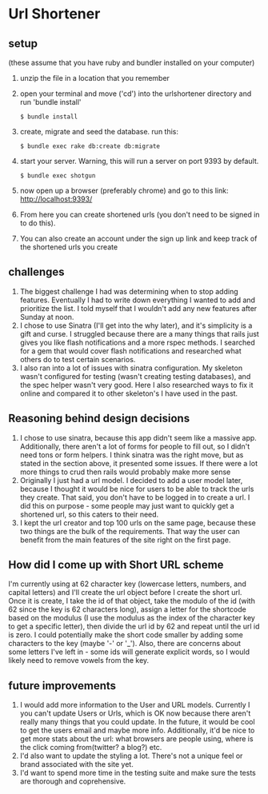 # Url Shortener

## setup

(these assume that you have ruby and bundler installed on your computer)

1.  unzip the file in a location that you remember
2.  open your terminal and move ('cd') into the urlshortener directory and run 'bundle install'

    `$ bundle install`
    
3.  create, migrate and seed the database. run this:

    `$ bundle exec rake db:create db:migrate`
    
4.  start your server. Warning, this will run a server on port 9393 by default.

    `$ bundle exec shotgun`
    
5.  now open up a browser (preferably chrome) and go to this link: [http://localhost:9393/](http://localhost:9393/)
6.  From here you can create shortened urls (you don't need to be signed in to do this).
7.  You can also create an account under the sign up link and keep track of the shortened urls you create

## challenges

1. The biggest challenge I had was determining when to stop adding features. Eventually I had to write down everything I wanted to add and prioritize the list. I told myself that I wouldn't add any new features after Sunday at noon.
2. I chose to use Sinatra (I'll get into the why later), and it's simplicity is a gift and curse. I struggled because there are a many things that rails just gives you like flash notifications and a more rspec methods. I searched for a gem that would cover flash notifications and researched what others do to test certain scenarios.
3. I also ran into a lot of issues with sinatra configuration. My skeleton wasn't configured for testing (wasn't creating testing databases), and the spec helper wasn't very good. Here I also researched ways to fix it online and compared it to other skeleton's I have used in the past.

## Reasoning behind design decisions
1. I chose to use sinatra, because this app didn't seem like a massive app. Additionally, there aren't a lot of forms for people to fill out, so I didn't need tons or form helpers. I think sinatra was the right move, but as stated in the section above, it presented some issues. If there were a lot more things to crud then rails would probably make more sense
2. Originally I just had a url model. I decided to add a user model later, because I thought it would be nice for users to be able to track the urls they create. That said, you don't have to be logged in to create a url. I did this on purpose - some people may just want to quickly get a shortened url, so this caters to their need.
3. I kept the url creator and top 100 urls on the same page, because these two things are the bulk of the requirements. That way the user can benefit from the main features of the site right on the first page.


## How did I come up with Short URL scheme

I'm currently using at 62 character key (lowercase letters, numbers, and capital letters) and I'll create the url object before I create the short url. Once it is create, I take the id of that object, take the modulo of the id (with 62 since the key is 62 characters long), assign a letter for the shortcode based on the modulus (I use the modulus as the index of the character key to get a specific letter), then divide the url id by 62 and repeat until the url id is zero. I could potentially make the short code smaller by adding some characters to the key (maybe '-' or '_'). Also, there are concerns about some letters I've left in - some ids will generate explicit words, so I would likely need to remove vowels from the key.

## future improvements

1. I would add more information to the User and URL models. Currently I you can't update Users or Urls, which is OK now because there aren't really many things that you could update. In the future, it would be cool to get the users email and maybe more info. Additionally, it'd be nice to get more stats about the url: what browsers are people using, where is the click coming from(twitter? a blog?) etc.
2. I'd also want to update the styling a lot. There's not a unique feel or brand associated with the site yet.
3. I'd want to spend more time in the testing suite and make sure the tests are thorough and coprehensive.




[HTTP status cats]: http://httpcats.herokuapp.com/
